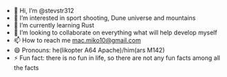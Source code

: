 - 👋 Hi, I’m @stevstr312
- 👀 I’m interested in sport shooting, Dune universe and mountains
- 🌱 I’m currently learning Rust
- 💞️ I’m looking to collaborate on everything what will help develop myself
- 📫 How to reach me mac.miko10@gmail.com
- 😄 Pronouns: he(likopter A64 Apache)/him(ars M142)
- ⚡ Fun fact: there is no fun in life, so there are not any fun facts among all the facts

<!---
stevstr312/stevstr312 is a ✨ special ✨ repository because its `README.md` (this file) appears on your GitHub profile.
You can click the Preview link to take a look at your changes.
--->
